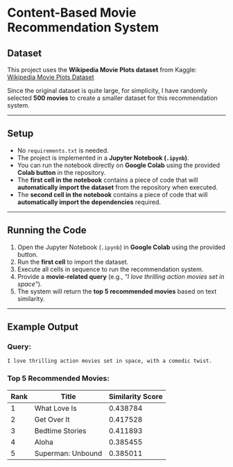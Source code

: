 # Content-Based Movie Recommendation System

## Dataset

This project uses the **Wikipedia Movie Plots dataset** from Kaggle:  
[Wikipedia Movie Plots Dataset](https://www.kaggle.com/datasets/jrobischon/wikipedia-movie-plots?resource=download)

Since the original dataset is quite large, for simplicity, I have randomly selected **500 movies** to create a smaller dataset for this recommendation system.

---

## Setup

- No `requirements.txt` is needed.
- The project is implemented in a **Jupyter Notebook (`.ipynb`)**.
- You can run the notebook directly on **Google Colab** using the provided **Colab button** in the repository.
- The **first cell in the notebook** contains a piece of code that will **automatically import the dataset** from the repository when executed.
- The **second cell in the notebook** contains a piece of code that will **automatically import the dependencies** required.

---

## Running the Code

1. Open the Jupyter Notebook (`.ipynb`) in **Google Colab** using the provided button.
2. Run the **first cell** to import the dataset.
3. Execute all cells in sequence to run the recommendation system.
4. Provide a **movie-related query** (e.g., *"I love thrilling action movies set in space"*).
5. The system will return the **top 5 recommended movies** based on text similarity.

---

## Example Output

### **Query**:
```plaintext
I love thrilling action movies set in space, with a comedic twist.
```
### **Top 5 Recommended Movies**:

| Rank | Title                  | Similarity Score |
|------|------------------------|-----------------|
| 1    | What Love Is	         | 0.438784           |
| 2    | Get Over It	      | 0.417528           |
| 3    | Bedtime Stories	 | 0.411893          |
| 4    | Aloha           | 0.385455           |
| 5    | Superman: Unbound	        | 0.385011           |

